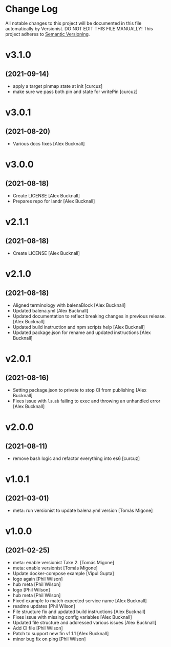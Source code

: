 # Change Log

All notable changes to this project will be documented in this file
automatically by Versionist. DO NOT EDIT THIS FILE MANUALLY!
This project adheres to [Semantic Versioning](http://semver.org/).

# v3.1.0
## (2021-09-14)

* apply a target pinmap state at init [curcuz]
* make sure we pass both pin and state for writePin [curcuz]

# v3.0.1
## (2021-08-20)

* Various docs fixes [Alex Bucknall]

# v3.0.0
## (2021-08-18)

* Create LICENSE [Alex Bucknall]
* Prepares repo for landr [Alex Bucknall]

# v2.1.1
## (2021-08-18)

* Create LICENSE [Alex Bucknall]

# v2.1.0
## (2021-08-18)

* Aligned terminology with balenaBlock [Alex Bucknall]
* Updated balena.yml [Alex Bucknall]
* Updated documentation to reflect breaking changes in previous release. [Alex Bucknall]
* Updated build instruction and npm scripts help [Alex Bucknall]
* Updated package.json for rename and updated instructions [Alex Bucknall]

# v2.0.1
## (2021-08-16)

* Setting package.json to private to stop CI from publishing [Alex Bucknall]
* Fixes issue with `lsusb` failing to exec and throwing an unhandled error [Alex Bucknall]

# v2.0.0
## (2021-08-11)

* remove bash logic and refactor everything into es6 [curcuz]

# v1.0.1
## (2021-03-01)

* meta: run versionist to update balena.yml version [Tomás Migone]

# v1.0.0
## (2021-02-25)

* meta: enable versionist Take 2. [Tomás Migone]
* meta: enable versionist [Tomás Migone]
* Update docker-compose example [Vipul Gupta]
* logo again [Phil Wilson]
* hub meta [Phil Wilson]
* logo [Phil Wilson]
* hub meta [Phil Wilson]
* Fixed example to match expected service name [Alex Bucknall]
* readme updates [Phil Wilson]
* File structure fix and updated build instructions [Alex Bucknall]
* Fixes issue with missing config variables [Alex Bucknall]
* Updated file structure and addressed various issues [Alex Bucknall]
* Add CI file [Phil Wilson]
* Patch to support new fin v1.1.1 [Alex Bucknall]
* minor bug fix on ping [Phil Wilson]
